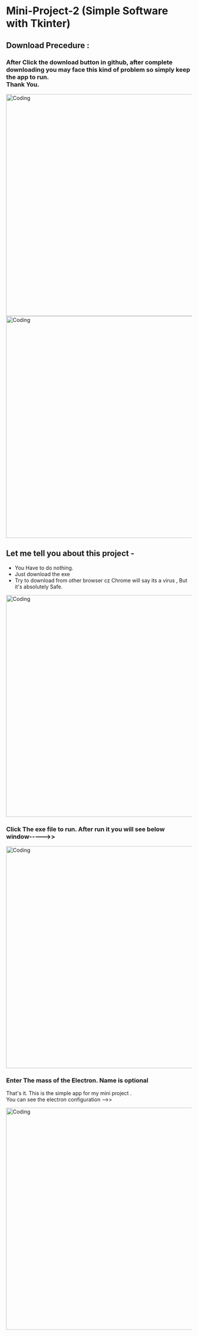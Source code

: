 # Mini-Project-2 (Simple Software with Tkinter)

## Download Precedure :

### After Click the download button in github, after complete downloading you may face this kind of problem so simply keep the app to run.<br> Thank You.

<img align="left" alt="Coding" width="600" src="https://github.com/emhash/Mini-Project-Python_2022/blob/main/002_Electron_Configuration_App/Demo/demo4.png">
<img align="center" alt="Coding" width="600" src="https://github.com/emhash/Mini-Project-Python_2022/blob/main/002_Electron_Configuration_App/Demo/demo5.png">

## Let me tell you about this project -

- You Have to do nothing.
- Just download the exe
- Try to download from other browser cz Chrome will say its a virus , But it's absolutely Safe.


<img align="center" alt="Coding" width="600" src="https://github.com/emhash/Mini-Project-Python_2022/blob/main/002_Electron_Configuration_App/Demo/demo1.png">

### Click The exe file to run. After run it you will see below window----->>


<img align="center" alt="Coding" width="600" src="https://github.com/emhash/Mini-Project-Python_2022/blob/main/002_Electron_Configuration_App/Demo/demo2.png">

### Enter The mass of the Electron. Name is optional



<p> That's it. This is the simple app for my mini project . <br>
You can see the electron configuration -->>
</p>
<img align="center" alt="Coding" width="600" src="https://github.com/emhash/Mini-Project-Python_2022/blob/main/002_Electron_Configuration_App/Demo/demo3.png">

